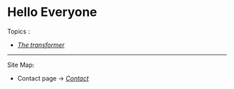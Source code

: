 # Hello Everyone

Topics : 

* *[The transformer](transformer.md)*

---
Site Map:
* Contact page -> *[Contact](contact.md)*
